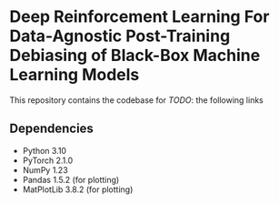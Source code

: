 # Deep Reinforcement Learning For Data-Agnostic Post-Training Debiasing of Black-Box Machine Learning Models

This repository contains the codebase for *TODO*: the following links

## Dependencies

- Python 3.10
- PyTorch 2.1.0
- NumPy 1.23
- Pandas 1.5.2 (for plotting)
- MatPlotLib 3.8.2 (for plotting)
